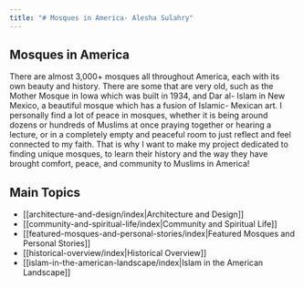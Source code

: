 ```yaml
---
title: "# Mosques in America- Alesha Sulahry"
---
```

## Mosques in America

There are almost 3,000+ mosques all throughout America, each with its own beauty and history. There are some that are very old, such as the Mother Mosque in Iowa which was built in 1934, and Dar al- Islam in New Mexico, a beautiful mosque which has a fusion of Islamic- Mexican art. I personally find a lot of peace in mosques, whether it is being around dozens or hundreds of Muslims at once praying together or hearing a lecture, or in a completely empty and peaceful room to just reflect and feel connected to my faith. That is why I want to make my project dedicated to finding unique mosques, to learn their history and the way they have brought comfort, peace, and community to Muslims in America!

## Main Topics

- [[architecture-and-design/index|Architecture and Design]]
- [[community-and-spiritual-life/index|Community and Spiritual Life]]
- [[featured-mosques-and-personal-stories/index|Featured Mosques and Personal Stories]]
- [[historical-overview/index|Historical Overview]]
- [[islam-in-the-american-landscape/index|Islam in the American Landscape]] 




